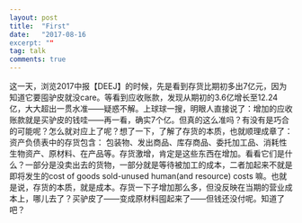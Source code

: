 ```yaml
---
layout: post
title:  "First"
date:   "2017-08-16
excerpt: ""
tag: talk
comments: true
---
```


这一天，浏览2017中报【DEEJ】的时候，先是看到存货比期初多出7亿元，因为知道它要囤驴皮就没care。等看到应收账款，发现从期初的3.6亿增长至12.24亿，大大超出一贯水准——疑惑不解。上球球一搜，明眼人直接说了：增加的应收账款就是买驴皮的钱哇——再一看，确实7个亿。但真的这么准吗？有没有是巧合的可能呢？怎么就对应上了呢？想了一下，了解了存货的本质，也就顺理成章了：资产负债表中的存货包含： 包装物、发出商品、库存商品、委托加工品、消耗性生物资产、原材料、在产品等。存货激增，肯定是这些东西在增加。看看它们是什么？一部分是没卖出去的货物，一部分就是等待被加工的成本，二者加起来不就是即将发生的cost of goods sold-unused human(and resource) costs 嘛。也就是说，存货的本质，就是成本。存货一下子增加那么多，但没反映在当期的营业成本上，哪儿去了？买驴皮了——变成原材料囤起来了——但钱还没付呢。知道了吧？
